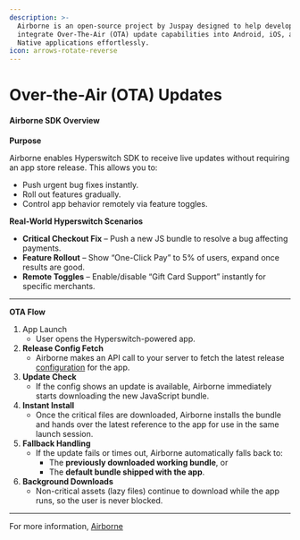 ```yaml
---
description: >-
  Airborne is an open-source project by Juspay designed to help developers
  integrate Over-The-Air (OTA) update capabilities into Android, iOS, and React
  Native applications effortlessly.
icon: arrows-rotate-reverse
---
```


# Over-the-Air (OTA) Updates



#### **Airborne SDK Overview** <a href="#airborne-sdk-overview-hyperota" id="airborne-sdk-overview-hyperota"></a>

**Purpose**

Airborne enables Hyperswitch SDK to receive live updates without requiring an app store release. This allows you to:

* Push urgent bug fixes instantly.
* Roll out features gradually.
* Control app behavior remotely via feature toggles.

**Real-World Hyperswitch Scenarios**

* **Critical Checkout Fix** – Push a new JS bundle to resolve a bug affecting payments.
* **Feature Rollout** – Show “One-Click Pay” to 5% of users, expand once results are good.
* **Remote Toggles** – Enable/disable “Gift Card Support” instantly for specific merchants.

***

**OTA Flow**

1. App Launch
   * User opens the Hyperswitch-powered app.
2. **Release Config Fetch**
   * Airborne makes an API call to your server to fetch the latest release [configuration](https://github.com/juspay/airborne/) for the app.
3. **Update Check**
   * If the config shows an update is available, Airborne immediately starts downloading the new JavaScript bundle.
4. **Instant Install**
   * Once the critical files are downloaded, Airborne installs the bundle and hands over the latest reference to the app for use in the same launch session.
5. **Fallback Handling**
   * If the update fails or times out, Airborne automatically falls back to:
     * The **previously downloaded working bundle**, or
     * The **default bundle shipped with the app**.
6. **Background Downloads**
   * Non-critical assets (lazy files) continue to download while the app runs, so the user is never blocked.

***

For more information, [Airborne](https://github.com/juspay/airborne)​[\
](https://app.gitbook.com/o/JKqEWJaaVJcFy28N5Z3d/s/kf7BGdsPkCw9nalhAIlE/~/diff/~/revisions/NIN50A3QoITTHFHb4scS/explore-hyperswitch/merchant-controls/integration-guide/server-setup)
